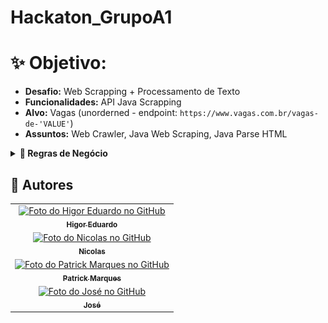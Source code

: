 # Hackaton_GrupoA1

# ✨ Objetivo:

- **Desafio:** Web Scrapping + Processamento de Texto
- **Funcionalidades:** API Java Scrapping
- **Alvo:** Vagas (unorderned - endpoint: `https://www.vagas.com.br/vagas-de-'VALUE'`)
- **Assuntos:** Web Crawler, Java Web Scraping, Java Parse HTML

<details>
<summary><b>📒 Regras de Negócio</b></summary>

## Requisitos:
### 1. Vaga
  - private String cargo;
	- private String linkVaga;
	- private String empresa;
	- private String nivelVaga;
	- private String detalheVaga;
	- private String localidade;
	- private String dataPublicacao;

### 2. Páginas (Front)
    - Página Home: `domain.com`
    - Página Vaga: `domain.com/vagas?pesquisa='VALUE'`

### Tecnologias e Libs
    - Angular
    - Java
    - JSoup: `https://jsoup.org/`

### Design
    - Página Home
![Página Inicial](assets/images/pagina-home.png)

    - Página Vagas
![Página Vagas](assets/images/pagina-vagas.png)

</details>

<h2>🦄 Autores</h2>

<table>
  <tr>
    <td align="center">
      <a href="https://github.com/bhigoreduardo">
        <img src="https://avatars.githubusercontent.com/u/96431991?v=4" width="100px;" alt="Foto do Higor Eduardo no GitHub"/><br>
        <sub>
          <b>Higor Eduardo</b>
        </sub>
      </a>
    </td>
  </tr>
  <tr>
    <td align="center">
      <a href="https://github.com/NickyWasHere">
        <img src="https://avatars.githubusercontent.com/u/108633713?v=4" width="100px;" alt="Foto do Nicolas no GitHub"/><br>
        <sub>
          <b>Nicolas</b>
        </sub>
      </a>
    </td>
  </tr>
  <tr>
    <td align="center">
      <a href="https://github.com/Patrick-MarquesV">
        <img src="https://avatars.githubusercontent.com/u/80074786?v=4" width="100px;" alt="Foto do Patrick Marques no GitHub"/><br>
        <sub>
          <b>Patrick Marques</b>
        </sub>
      </a>
    </td>
  </tr>
  <tr>
    <td align="center">
      <a href="https://github.com/theJoseAlan">
        <img src="https://avatars.githubusercontent.com/u/117518719?v=4" width="100px;" alt="Foto do José no GitHub"/><br>
        <sub>
          <b>José</b>
        </sub>
      </a>
    </td>
  </tr>
</table>
